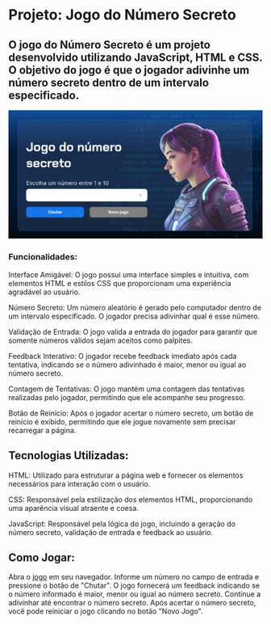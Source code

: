 # Projeto: Jogo do Número Secreto

## O jogo do Número Secreto é um projeto desenvolvido utilizando JavaScript, HTML e CSS. O objetivo do jogo é que o jogador adivinhe um número secreto dentro de um intervalo especificado.
![Imagem do jogo](https://github.com/dyonneEberty/jogo-do-numero-secreto/blob/main/src/img/numSecreto.png?raw=true)
### Funcionalidades:

  Interface Amigável: O jogo possui uma interface simples e intuitiva, com elementos HTML e estilos CSS que proporcionam uma experiência agradável ao usuário.

  Número Secreto: Um número aleatório é gerado pelo computador dentro de um intervalo especificado. O jogador precisa adivinhar qual é esse número.

   Validação de Entrada: O jogo valida a entrada do jogador para garantir que somente números válidos sejam aceitos como palpites.

   Feedback Interativo: O jogador recebe feedback imediato após cada tentativa, indicando se o número adivinhado é maior, menor ou igual ao número secreto.

   Contagem de Tentativas: O jogo mantém uma contagem das tentativas realizadas pelo jogador, permitindo que ele acompanhe seu progresso.

  Botão de Reinício: Após o jogador acertar o número secreto, um botão de reinício é exibido, permitindo que ele jogue novamente sem precisar recarregar a página.

## Tecnologias Utilizadas:

  HTML: Utilizado para estruturar a página web e fornecer os elementos necessários para interação com o usuário.
  
  CSS: Responsável pela estilização dos elementos HTML, proporcionando uma aparência visual atraente e coesa.
  
  JavaScript: Responsável pela lógica do jogo, incluindo a geração do número secreto, validação de entrada e feedback ao usuário.

## Como Jogar:

  Abra o [jogo](https://jogo-do-numero-secreto-ashen-ten.vercel.app/") em seu navegador.
  Informe um número no campo de entrada e pressione o botão de "Chutar".
  O jogo fornecerá um feedback indicando se o número informado é maior, menor ou igual ao número secreto.
   Continue a adivinhar até encontrar o número secreto.
   Após acertar o número secreto, você pode reiniciar o jogo clicando no botão "Novo Jogo".
